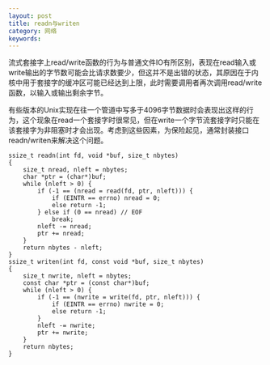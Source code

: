 ```yaml
---
layout: post
title: readn与writen
category: 网络
keywords:
---
```


流式套接字上read/write函数的行为与普通文件IO有所区别，表现在read输入或write输出的字节数可能会比请求数要少，但这并不是出错的状态，其原因在于内核中用于套接字的缓冲区可能已经达到上限，此时需要调用者再次调用read/write函数，以输入或输出剩余字节。

有些版本的Unix实现在往一个管道中写多于4096字节数据时会表现出这样的行为，这个现象在read一个套接字时很常见，但在write一个字节流套接字时只能在该套接字为非阻塞时才会出现。考虑到这些因素，为保险起见，通常封装接口readn/writen来解决这个问题。

```
ssize_t readn(int fd, void *buf, size_t nbytes)
{
    size_t nread, nleft = nbytes;
    char *ptr = (char*)buf;
    while (nleft > 0) {
        if (-1 == (nread = read(fd, ptr, nleft))) {
            if (EINTR == errno) nread = 0;
            else return -1;
        } else if (0 == nread) // EOF
            break;
        nleft -= nread;
        ptr += nread;
    }
    return nbytes - nleft;
}
ssize_t writen(int fd, const void *buf, size_t nbytes)
{
    size_t nwrite, nleft = nbytes;
    const char *ptr = (const char*)buf;
    while (nleft > 0) {
        if (-1 == (nwrite = write(fd, ptr, nleft))) {
            if (EINTR == errno) nwrite = 0;
            else return -1;
        }
        nleft -= nwrite;
        ptr += nwrite;
    }
    return nbytes;
}
```
